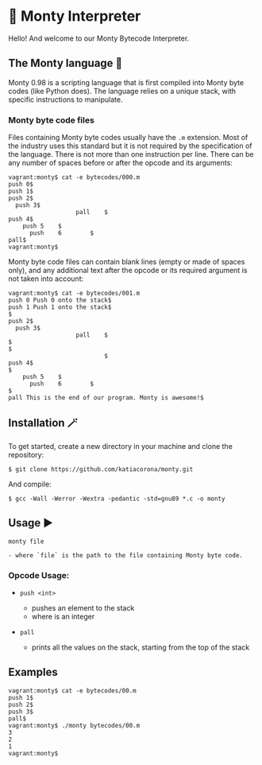 # :snake: Monty Interpreter

Hello! And welcome to our Monty Bytecode Interpreter.

## The Monty language :coconut:

Monty 0.98 is a scripting language that is first compiled into Monty byte codes (like Python does). The language relies on a unique stack, with specific instructions to manipulate.

### Monty byte code files

Files containing Monty byte codes usually have the `.m` extension. Most of the industry uses this standard but it is not required by the specification of the language. There is not more than one instruction per line. There can be any number of spaces before or after the opcode and its arguments:

```
vagrant:monty$ cat -e bytecodes/000.m
push 0$
push 1$
push 2$
  push 3$
                   pall    $
push 4$
    push 5    $
      push    6        $
pall$
vagrant:monty$
```

Monty byte code files can contain blank lines (empty or made of spaces only), and any additional text after the opcode or its required argument is not taken into account:

```
vagrant:monty$ cat -e bytecodes/001.m
push 0 Push 0 onto the stack$
push 1 Push 1 onto the stack$
$
push 2$
  push 3$
                   pall    $
$
$
                           $
push 4$
$
    push 5    $
      push    6        $
$
pall This is the end of our program. Monty is awesome!$
```

## Installation :magic_wand:

To get started, create a new directory in your machine and clone the repository:

```
$ git clone https://github.com/katiacorona/monty.git
```

And compile:

```
$ gcc -Wall -Werror -Wextra -pedantic -std=gnu89 *.c -o monty
```

## Usage :arrow_forward:

```
monty file
```
	- where `file` is the path to the file containing Monty byte code.

### Opcode Usage:

- `push <int>`
	- pushes an element to the stack
	- where <int> is an integer
	
- `pall`
	- prints all the values on the stack, starting from the top of the stack

## Examples

```
vagrant:monty$ cat -e bytecodes/00.m
push 1$
push 2$
push 3$
pall$
vagrant:monty$ ./monty bytecodes/00.m
3
2
1
vagrant:monty$
```

